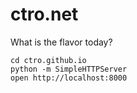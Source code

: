 ctro.net
========

What is the flavor today?

```
cd ctro.github.io
python -m SimpleHTTPServer
open http://localhost:8000
```
